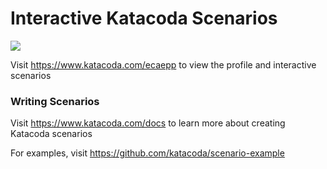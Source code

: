 # Interactive Katacoda Scenarios

[![](http://shields.katacoda.com/katacoda/ecaepp/count.svg)](https://www.katacoda.com/ecaepp "Get your profile on Katacoda.com")

Visit https://www.katacoda.com/ecaepp to view the profile and interactive scenarios

### Writing Scenarios
Visit https://www.katacoda.com/docs to learn more about creating Katacoda scenarios

For examples, visit https://github.com/katacoda/scenario-example

